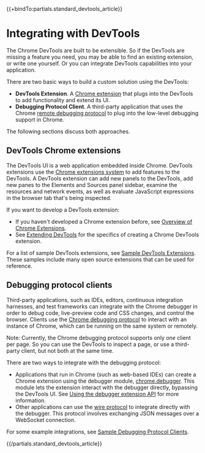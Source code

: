 {{+bindTo:partials.standard_devtools_article}}

# Integrating with DevTools

The Chrome DevTools are built to be extensible. So if the DevTools are missing a 
feature you need, you may be able to find an existing extension, or write one 
yourself. Or you can integrate DevTools capabilities into your application.

There are two basic ways to build a custom solution using the DevTools:

* **DevTools Extension**. A [Chrome 
  extension](http://developer.chrome.com/extensions/) that plugs into the 
  DevTools to add functionality and extend its UI.
* **Debugging Protocol Client**. A third-party application that uses the Chrome [ 
  remote debugging protocol](debugger-protocol.html) to 
  plug into the low-level debugging support in Chrome.

The following sections discuss both approaches.

## DevTools Chrome extensions

The DevTools UI is a web application embedded inside Chrome. 
DevTools extensions use the [Chrome extensions 
system](http://developer.chrome.com/extensions/) to add features to the 
DevTools. A DevTools extension can add new panels to the DevTools, add new 
panes to the Elements and Sources panel sidebar, examine the resources and 
network events, as well as evaluate JavaScript expressions in the browser tab 
that's being inspected.

If you want to develop a DevTools extension:

* If you haven't developed a Chrome extension before, see [Overview of Chrome 
  Extensions](http://developer.chrome.com/extensions/overview.html).
* See [Extending DevTools](http://developer.chrome.com/extensions/devtools.html) 
  for the specifics of creating a Chrome DevTools extension.

For a list of sample DevTools extensions, see <a href="sample-extensions.md">Sample 
DevTools Extensions</a>. These samples include many open source extensions that 
can be used for reference.

## Debugging protocol clients

Third-party applications, such as IDEs, editors, continuous integration 
harnesses, and test frameworks can integrate with the Chrome debugger in order 
to debug code, live-preview code and CSS changes, and control the browser. 
Clients use the [Chrome debugging 
protocol](debugger-protocol.html) to interact with an 
instance of Chrome, which can be running on the same system or remotely. 

Note: Currently, the Chrome debugging protocol supports only _one_ client per 
page. So you can use the DevTools to inspect a page, or use a third-party 
client, but not both at the same time.

There are two ways to integrate with the debugging protocol:

* Applications that run in Chrome (such as web-based IDEs) can create a Chrome 
  extension using the debugger module, 
  [chrome.debugger](http://developer.chrome.com/extensions/debugger.html). This 
  module lets the extension interact with the debugger directly, bypassing the 
  DevTools UI. See [Using the debugger extension 
  API](debugger-protocol.html#extension) for more 
  information.
* Other applications can use the 
  [wire protocol](debugger-protocol.html#remote) to 
  integrate directly with the debugger. This protocol involves exchanging JSON 
  messages over a WebSocket connection.

For some example integrations, see <a href="debugging-clients.md">Sample Debugging 
Protocol Clients</a>.

{{/partials.standard_devtools_article}}
